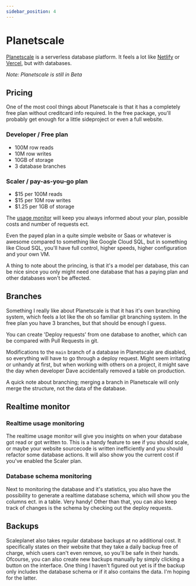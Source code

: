 ```yaml
---
sidebar_position: 4
---
```


# Planetscale

[Planetscale](<https://planetscale.com/>) is a serverless database platform. It feels a lot like [Netlify](<https://netlify.com>) or [Vercel](<https://vercel.com>), but with databases.

*Note: Planetscale is still in Beta*

## Pricing

One of the most cool things about Planetscale is that it has a completely free plan without creditcard info required. In the free package, you'll probably get enough for a little sideproject or even a full website.

### Developer / Free plan

- 100M row reads
- 10M row writes
- 10GB of storage
- 3 database branches

### Scaler / pay-as-you-go plan

- $15 per 100M reads
- $15 per 10M row writes
- $1.25 per 1GB of storage

The [usage monitor](<#realtime-usage-monitoring>) will keep you always informed about your plan, possible costs and number of requests ect.

Even the payed plan in a quite simple website or Saas or whatever is awesome compared to something like Google Cloud SQL, but in something like Cloud SQL, you'll have full control, higher speeds, higher configuration and your own VM.

A thing to note about the princing, is that it's a model per database, this can be nice since you only might need one database that has a paying plan and other databases won't be affected.

## Branches

Something I really like about Planetscale is that it has it's own branching system, which feels a lot like the oh so familiar git branching system. In the free plan you have 3 branches, but that should be enough I guess.

You can create 'Deploy requests' from one database to another, which can be compared with Pull Requests in git.

Modifications to the `main` branch of a database in Planetscale are disabled, so everything will have to go through a deploy request. Might seem irritating or unhandy at first, but when working with others on a project, it might save the day when developer Dave accidentally removed a table on production.

A quick note about branching; merging a branch in Planetscale will only merge the structure, not the data of the database.

## Realtime monitor

### Realtime usage monitoring

The realtime usage monitor will give you insights on when your database got read or got written to. This is a handy feature to see if you should scale, or maybe your website sourcecode is written inefficiently and you should refactor some database actions. It will also show you the current cost if you've enabled the Scaler plan.

### Database schema monitoring

Next to monitoring the database and it's statistics, you also have the possibility to generate a realtime database schema, which will show you the columns ect. in a table. Very handy! Other than that, you can also keep track of changes is the schema by checking out the deploy requests.

## Backups

Scaleplanet also takes regular database backups at no additional cost. It specifically states on their website that they take a daily backup free of charge, which users can't even remove, so you'll be safe in their hands. Ofcourse, you can also create new backups manually by simply clicking a button on the interface. One thing I haven't figured out yet is if the backup only includes the database schema or if it also contains the data. I'm hoping for the latter.
